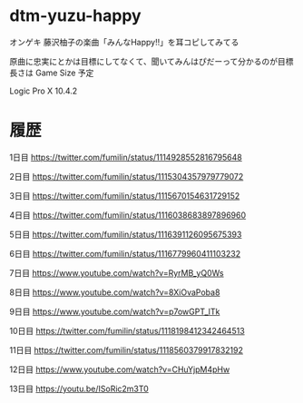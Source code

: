 # dtm-yuzu-happy

オンゲキ 藤沢柚子の楽曲「みんなHappy!!」を耳コピしてみてる

原曲に忠実にとかは目標にしてなくて、聞いてみんはぴだーって分かるのが目標
長さは Game Size 予定

Logic Pro X 10.4.2

# 履歴

1日目
https://twitter.com/fumilin/status/1114928552816795648

2日目
https://twitter.com/fumilin/status/1115304357979779072

3日目
https://twitter.com/fumilin/status/1115670154631729152

4日目
https://twitter.com/fumilin/status/1116038683897896960

5日目
https://twitter.com/fumilin/status/1116391126095675393

6日目
https://twitter.com/fumilin/status/1116779960411103232

7日目
https://www.youtube.com/watch?v=RyrMB_yQ0Ws

8日目
https://www.youtube.com/watch?v=8XiOvaPoba8

9日目
https://www.youtube.com/watch?v=p7owGPT_lTk

10日目
https://twitter.com/fumilin/status/1118198412342464513

11日目
https://twitter.com/fumilin/status/1118560379917832192

12日目
https://www.youtube.com/watch?v=CHuYjpM4pHw

13日目
https://youtu.be/ISoRic2m3T0
